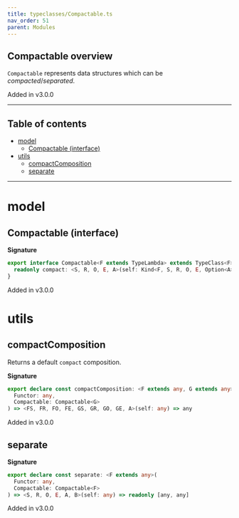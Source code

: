 ```yaml
---
title: typeclasses/Compactable.ts
nav_order: 51
parent: Modules
---
```


## Compactable overview

`Compactable` represents data structures which can be _compacted_/_separated_.

Added in v3.0.0

---

<h2 class="text-delta">Table of contents</h2>

- [model](#model)
  - [Compactable (interface)](#compactable-interface)
- [utils](#utils)
  - [compactComposition](#compactcomposition)
  - [separate](#separate)

---

# model

## Compactable (interface)

**Signature**

```ts
export interface Compactable<F extends TypeLambda> extends TypeClass<F> {
  readonly compact: <S, R, O, E, A>(self: Kind<F, S, R, O, E, Option<A>>) => Kind<F, S, R, O, E, A>
}
```

Added in v3.0.0

# utils

## compactComposition

Returns a default `compact` composition.

**Signature**

```ts
export declare const compactComposition: <F extends any, G extends any>(
  Functor: any,
  Compactable: Compactable<G>
) => <FS, FR, FO, FE, GS, GR, GO, GE, A>(self: any) => any
```

Added in v3.0.0

## separate

**Signature**

```ts
export declare const separate: <F extends any>(
  Functor: any,
  Compactable: Compactable<F>
) => <S, R, O, E, A, B>(self: any) => readonly [any, any]
```

Added in v3.0.0
